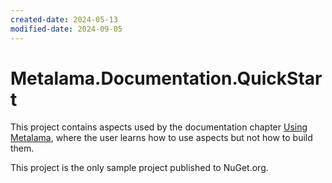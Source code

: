 ```yaml
---
created-date: 2024-05-13
modified-date: 2024-09-05
---
```

# Metalama.Documentation.QuickStart

This project contains aspects used by the documentation
chapter [Using Metalama](https://doc.metalama.net/conceptual/using), where the user learns how to use aspects but not
how to build them.

This project is the only sample project published to NuGet.org.
